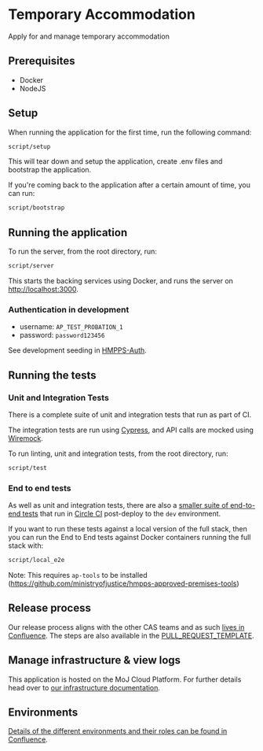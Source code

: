 # Temporary Accommodation

Apply for and manage temporary accommodation

## Prerequisites

* Docker
* NodeJS

## Setup

When running the application for the first time, run the following command:

```bash
script/setup
```

This will tear down and setup the application, create .env files and bootstrap
the application.

If you're coming back to the application after a certain amount of time, you can
run:

```bash
script/bootstrap
```

## Running the application

To run the server, from the root directory, run:

```bash
script/server
```

This starts the backing services using Docker, and runs the server on
<http://localhost:3000>.

### Authentication in development

* username: `AP_TEST_PROBATION_1`
* password: `password123456`

See development seeding in
[HMPPS-Auth](https://github.com/ministryofjustice/hmpps-auth/commit/ae4ea22c4da72725dd6814abc70187dd534d24c8).

## Running the tests

### Unit and Integration Tests

There is a complete suite of unit and integration tests that run as part of CI.

The integration tests are run using [Cypress](https://www.cypress.io/), and API
calls are mocked using [Wiremock](https://wiremock.org/).

To run linting, unit and integration tests, from the root directory, run:

```bash
script/test
```

### End to end tests

As well as unit and integration tests, there are also a [smaller suite of
end-to-end
tests](https://github.com/ministryofjustice/hmpps-temporary-accommodation-ui/tree/main/e2e/tests)
that run in [Circle CI](https://circleci.com/) post-deploy to the `dev`
environment.

If you want to run these tests against a local version of the full stack, then
you can run the End to End tests against Docker containers running the full
stack with:

```bash
script/local_e2e
```

Note: This requires `ap-tools` to be installed
(<https://github.com/ministryofjustice/hmpps-approved-premises-tools>)

## Release process

Our release process aligns with the other CAS teams and as such [lives in
Confluence](https://dsdmoj.atlassian.net/wiki/spaces/AP/pages/4247847062/Release+process).
The steps are also available in the
[PULL_REQUEST_TEMPLATE](/.github/PULL_REQUEST_TEMPLATE.md#release-checklist).

## Manage infrastructure & view logs

This application is hosted on the MoJ Cloud Platform. For further details head
over to [our infrastructure
documentation](https://dsdmoj.atlassian.net/wiki/spaces/AP/pages/4325244964/Manage+infrastructure).

## Environments

[Details of the different environments and their roles can be found in
Confluence](https://dsdmoj.atlassian.net/wiki/spaces/AP/pages/4330226204/Environments).

